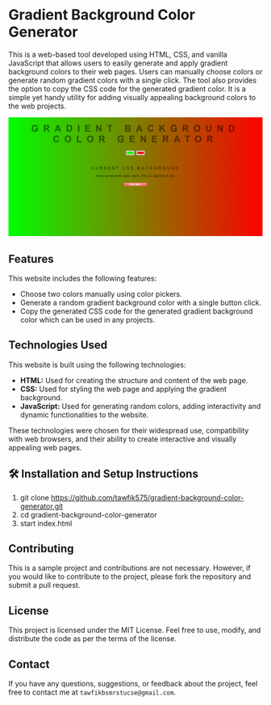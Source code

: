 # Gradient Background Color Generator

This is a web-based tool developed using HTML, CSS, and vanilla JavaScript that allows users to easily generate and apply gradient background colors to their web pages. Users can manually choose colors or generate random gradient colors with a single click. The tool also provides the option to copy the CSS code for the generated gradient color. It is a simple yet handy utility for adding visually appealing background colors to the web projects.

![my screenshot](./images/screenshot.png)

## Features

This website includes the following features:

* Choose two colors manually using color pickers.
* Generate a random gradient background color with a single button click.
* Copy the generated CSS code for the generated gradient background color which can be used in any projects.

## Technologies Used

This website is built using the following technologies:

* **HTML:** Used for creating the structure and content of the web page.
* **CSS:** Used for styling the web page and applying the gradient background.
* **JavaScript:** Used for generating random colors, adding interactivity and dynamic functionalities to the website.

These technologies were chosen for their widespread use, compatibility with web browsers, and their ability to create interactive and visually appealing web pages.

## 🛠 Installation and Setup Instructions

1. git clone https://github.com/tawfik575/gradient-background-color-generator.git
2. cd gradient-background-color-generator
3. start index.html

## Contributing

This is a sample project and contributions are not necessary. However, if you would like to contribute to the project, please fork the repository and submit a pull request.

## License

This project is licensed under the MIT License. Feel free to use, modify, and distribute the code as per the terms of the license.

## Contact

If you have any questions, suggestions, or feedback about the project, feel free to contact me at `tawfikbsmrstucse@gmail.com`.
